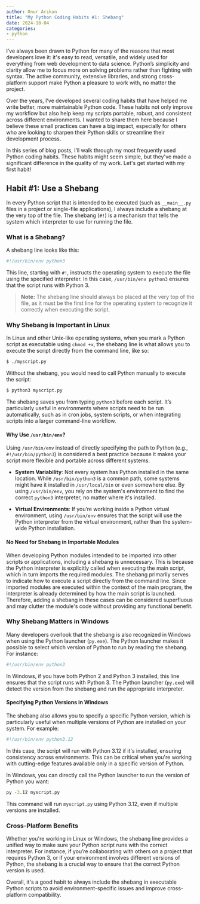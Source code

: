 ```yaml
---
author: Onur Arıkan
title: "My Python Coding Habits #1: Shebang"
date: 2024-10-04
categories: 
- python
---
```


I’ve always been drawn to Python for many of the reasons that most developers love it: it's easy to read, versatile, and widely used for everything from web development to data science. Python’s simplicity and clarity allow me to focus more on solving problems rather than fighting with syntax. The active community, extensive libraries, and strong cross-platform support make Python a pleasure to work with, no matter the project.

Over the years, I’ve developed several coding habits that have helped me write better, more maintainable Python code. These habits not only improve my workflow but also help keep my scripts portable, robust, and consistent across different environments. I wanted to share them here because I believe these small practices can have a big impact, especially for others who are looking to sharpen their Python skills or streamline their development process.

In this series of blog posts, I’ll walk through my most frequently used Python coding habits. These habits might seem simple, but they've made a significant difference in the quality of my work. Let's get started with my first habit!

## Habit #1: Use a Shebang

In every Python script that is intended to be executed (such as `__main__.py` files in a project or single-file applications), I always include a shebang at the very top of the file. The shebang (`#!`) is a mechanism that tells the system which interpreter to use for running the file. 

### What is a Shebang?

A shebang line looks like this:

```python
#!/usr/bin/env python3
```

This line, starting with `#!`, instructs the operating system to execute the file using the specified interpreter. In this case, `/usr/bin/env python3` ensures that the script runs with Python 3.

> **Note:** The shebang line should always be placed at the very top of the file, as it must be the first line for the operating system to recognize it correctly when executing the script.

### Why Shebang is Important in Linux

In Linux and other Unix-like operating systems, when you mark a Python script as executable using `chmod +x`, the shebang line is what allows you to execute the script directly from the command line, like so:

```bash
$ ./myscript.py
```

Without the shebang, you would need to call Python manually to execute the script:

```bash
$ python3 myscript.py
```

The shebang saves you from typing `python3` before each script. It’s particularly useful in environments where scripts need to be run automatically, such as in cron jobs, system scripts, or when integrating scripts into a larger command-line workflow.

#### Why Use `/usr/bin/env`?

Using `/usr/bin/env` instead of directly specifying the path to Python (e.g., `#!/usr/bin/python3`) is considered a best practice because it makes your script more flexible and portable across different systems.

- **System Variability**: Not every system has Python installed in the same location. While `/usr/bin/python3` is a common path, some systems might have it installed in `/usr/local/bin` or even somewhere else. By using `/usr/bin/env`, you rely on the system's environment to find the correct `python3` interpreter, no matter where it's installed.

- **Virtual Environments**: If you’re working inside a Python virtual environment, using `/usr/bin/env` ensures that the script will use the Python interpreter from the virtual environment, rather than the system-wide Python installation.

#### No Need for Shebang in Importable Modules

When developing Python modules intended to be imported into other scripts or applications, including a shebang is unnecessary. This is because the Python interpreter is explicitly called when executing the main script, which in turn imports the required modules. The shebang primarily serves to indicate how to execute a script directly from the command line. Since imported modules are executed within the context of the main program, the interpreter is already determined by how the main script is launched. Therefore, adding a shebang in these cases can be considered superfluous and may clutter the module's code without providing any functional benefit.

### Why Shebang Matters in Windows

Many developers overlook that the shebang is also recognized in Windows when using the Python launcher (`py.exe`). The Python launcher makes it possible to select which version of Python to run by reading the shebang. For instance:

```python
#!/usr/bin/env python3
```

In Windows, if you have both Python 2 and Python 3 installed, this line ensures that the script runs with Python 3. The Python launcher (`py.exe`) will detect the version from the shebang and run the appropriate interpreter.

#### Specifying Python Versions in Windows

The shebang also allows you to specify a specific Python version, which is particularly useful when multiple versions of Python are installed on your system. For example:

```python
#!/usr/bin/env python3.12
```

In this case, the script will run with Python 3.12 if it's installed, ensuring consistency across environments. This can be critical when you're working with cutting-edge features available only in a specific version of Python.

In Windows, you can directly call the Python launcher to run the version of Python you want:

```cmd
py -3.12 myscript.py
```

This command will run `myscript.py` using Python 3.12, even if multiple versions are installed.

### Cross-Platform Benefits

Whether you're working in Linux or Windows, the shebang line provides a unified way to make sure your Python script runs with the correct interpreter. For instance, if you’re collaborating with others on a project that requires Python 3, or if your environment involves different versions of Python, the shebang is a crucial way to ensure that the correct Python version is used.

Overall, it's a good habit to always include the shebang in executable Python scripts to avoid environment-specific issues and improve cross-platform compatibility.
